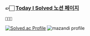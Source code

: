 
### 👉🏻 [Today I Solved 노션 페이지](https://ammezkhan.notion.site/5ca0b9fa7b2c465e892496e80c329bd2?v=a33e67a76a784301909b3f8b8423cc0c)

    👏👏👏
    
[![Solved.ac Profile](http://mazassumnida.wtf/api/v2/generate_badge?boj=ammezkhan)](https://solved.ac/ammezkhan/)
![mazandi profile](http://mazandi.herokuapp.com/api?handle=ammezkhan&theme=dark)
